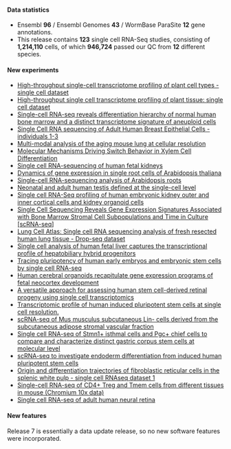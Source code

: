 #### Data statistics
- Ensembl **96** / Ensembl Genomes **43** / WormBase ParaSite **12** gene annotations.   
- This release contains **123** single cell RNA-Seq studies, consisting of **1,214,110** cells, of which **946,724** passed
  our QC from **12** different species.

#### New experiments
- [High-throughput single-cell transcriptome profiling of plant cell types - single cell dataset](https://www.ebi.ac.uk/gxa/sc/experiments/E-CURD-4)
- [High-throughput single cell transcriptome profiling of plant tissue: single cell dataset ](https://www.ebi.ac.uk/gxa/sc/experiments/E-CURD-5)
- [Single-cell RNA-seq reveals differentiation hierarchy of normal human bone marrow and a distinct transcriptome signature of aneuploid cells](https://www.ebi.ac.uk/gxa/sc/experiments/E-CURD-6)
- [Single Cell RNA sequencing of Adult Human Breast Epithelial Cells - individuals 1-3](https://www.ebi.ac.uk/gxa/sc/experiments/E-CURD-7)
- [Multi-modal analysis of the aging mouse lung at cellular resolution](https://www.ebi.ac.uk/gxa/sc/experiments/E-CURD-9)
- [Molecular Mechanisms Driving Switch Behavior in Xylem Cell Differentiation](https://www.ebi.ac.uk/gxa/sc/experiments/E-ENAD-30)
- [Single cell RNA-sequencing of human fetal kidneys](https://www.ebi.ac.uk/gxa/sc/experiments/E-GEOD-114530)
- [Dynamics of gene expression in single root cells of Arabidopsis thaliana](https://www.ebi.ac.uk/gxa/sc/experiments/E-GEOD-121619)
- [Single-cell RNA-sequencing analysis of Arabidopsis roots](https://www.ebi.ac.uk/gxa/sc/experiments/E-GEOD-123013)
- [Neonatal and adult human testis defined at the single-cell level](https://www.ebi.ac.uk/gxa/sc/experiments/E-GEOD-124263)
- [Single cell RNA-Seq profiling of human embryonic kidney outer and inner cortical cells and kidney organoid cells](https://www.ebi.ac.uk/gxa/sc/experiments/E-GEOD-124472)
- [Single Cell Sequencing Reveals Gene Expression Signatures Associated with Bone Marrow Stromal Cell Subpopulations and Time in Culture [scRNA-seq]](https://www.ebi.ac.uk/gxa/sc/experiments/E-GEOD-124858)
- [Lung Cell Atlas: Single cell RNA sequencing analysis of fresh resected human lung tissue - Drop-seq dataset](https://www.ebi.ac.uk/gxa/sc/experiments/E-GEOD-130148)
- [Single cell analysis of human fetal liver captures the transcriptional profile of hepatobiliary hybrid progenitors](https://www.ebi.ac.uk/gxa/sc/experiments/E-GEOD-130473)
- [Tracing pluripotency of human early embryos and embryonic stem cells by single cell RNA-seq](https://www.ebi.ac.uk/gxa/sc/experiments/E-GEOD-36552)
- [Human cerebral organoids recapitulate gene expression programs of fetal neocortex development](https://www.ebi.ac.uk/gxa/sc/experiments/E-GEOD-75140)
- [A versatile approach for assessing human stem cell-derived retinal progeny using single cell transcriptomics](https://www.ebi.ac.uk/gxa/sc/experiments/E-GEOD-98556)
- [Transcriptomic profile of human induced pluripotent stem cells at single cell resolution.](https://www.ebi.ac.uk/gxa/sc/experiments/E-MTAB-6524)
- [scRNA-seq of Mus musculus subcutaneous Lin- cells derived from the subcutaneous adipose stromal vascular fraction](https://www.ebi.ac.uk/gxa/sc/experiments/E-MTAB-6677)
- [Single cell RNA-seq of Stmn1+ isthmal cells and Pgc+ chief cells to compare and characterize distinct gastric corpus stem cells at molecular level](https://www.ebi.ac.uk/gxa/sc/experiments/E-MTAB-6879)
- [scRNA-seq to investigate endoderm differentiation from induced human pluripotent stem cells](https://www.ebi.ac.uk/gxa/sc/experiments/E-MTAB-7008)
- [Origin and differentiation trajectories of fibroblastic reticular cells in the splenic white pulp - single cell RNAseq dataset 1](https://www.ebi.ac.uk/gxa/sc/experiments/E-MTAB-7094)
- [Single-cell RNA-seq of CD4+ Treg and Tmem cells from different tissues in mouse (Chromium 10x data)](https://www.ebi.ac.uk/gxa/sc/experiments/E-MTAB-7311)
- [Single cell RNA-seq of adult human neural retina](https://www.ebi.ac.uk/gxa/sc/experiments/E-MTAB-7316)



#### New features

Release 7 is essentially a data update release, so no new software features were incorporated.
